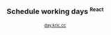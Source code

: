 <h3 align="center">
  Schedule working days <sup><small>React</sup><small>
</h3>

<p align="center">
  <a href="day.kric.cc">day.kric.cc</a>
</p>
